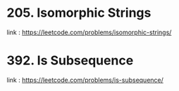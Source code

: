 # 205. Isomorphic Strings

link : https://leetcode.com/problems/isomorphic-strings/

# 392. Is Subsequence

link : https://leetcode.com/problems/is-subsequence/